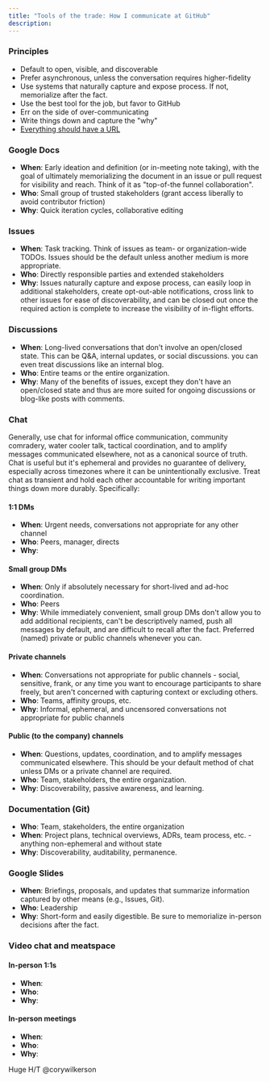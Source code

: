 ```yaml
---
title: "Tools of the trade: How I communicate at GitHub"
description:
---
```


### Principles

* Default to open, visible, and discoverable
* Prefer asynchronous, unless the conversation requires higher-fidelity
* Use systems that naturally capture and expose process. If not, memorialize after the fact.
* Use the best tool for the job, but favor to GitHub
* Err on the side of over-communicating
* Write things down and capture the "why"
* [Everything should have a URL](https://ben.balter.com/2015/11/12/why-urls/)

### Google Docs

* **When**: Early ideation and definition (or in-meeting note taking), with the goal of ultimately memorializing the document in an issue or pull request for visibility and reach. Think of it as "top-of-the funnel collaboration".
* **Who**: Small group of trusted stakeholders (grant access liberally to avoid contributor friction)
* **Why**: Quick iteration cycles, collaborative editing

### Issues

* **When**: Task tracking. Think of issues as team- or organization-wide TODOs. Issues should be the default unless another medium is more appropriate.
* **Who**: Directly responsible parties and extended stakeholders
* **Why**: Issues naturally capture and expose process, can easily loop in additional stakeholders, create opt-out-able notifications, cross link to other issues for ease of discoverability, and can be closed out once the required action is complete to increase the visibility of in-flight efforts.

### Discussions

* **When**: Long-lived conversations that don't involve an open/closed state. This can be Q&A, internal updates, or social discussions. you can even treat discussions like an internal blog.
* **Who**: Entire teams or the entire organization.
* **Why**: Many of the benefits of issues, except they don't have an open/closed state and thus are more suited for ongoing discussions or blog-like posts with comments.

### Chat

Generally, use chat for informal office communication, community comradery, water cooler talk, tactical coordination, and to amplify messages communicated elsewhere, not as a canonical source of truth. Chat is useful but it's ephemeral and provides no guarantee of delivery, especially across timezones where it can be unintentionally exclusive. Treat chat as transient and hold each other accountable for writing important things down more durably. Specifically:

#### 1:1 DMs

* **When**: Urgent needs, conversations not appropriate for any other channel
* **Who**: Peers, manager, directs
* **Why**: 

#### Small group DMs

* **When**: Only if absolutely necessary for short-lived and ad-hoc coordination. 
* **Who**: Peers
* **Why**: While immediately convenient, small group DMs don't allow you to add additional recipients, can't be descriptively named, push all messages by default, and are difficult to recall after the fact. Preferred (named) private or public channels whenever you can.

#### Private channels

* **When**: Conversations not appropriate for public channels - social, sensitive, frank, or any time you want to encourage participants to share freely, but aren't concerned with capturing context or excluding others.
* **Who**: Teams, affinity groups, etc.
* **Why**: Informal, ephemeral, and uncensored conversations not appropriate for public channels

#### Public (to the company) channels

* **When**: Questions, updates, coordination, and to amplify messages communicated elsewhere. This should be your default method of chat unless DMs or a private channel are required.
* **Who**: Team, stakeholders, the entire organization.
* **Why**: Discoverability, passive awareness, and learning.

### Documentation (Git)

* **Who**: Team, stakeholders, the entire organization
* **When**: Project plans, technical overviews, ADRs, team process, etc. - anything non-ephemeral and without state
* **Why**: Discoverability, auditability, permanence.
 
### Google Slides

* **When**: Briefings, proposals, and updates that summarize information captured by other means (e.g., Issues, Git). 
* **Who**: Leadership
* **Why**: Short-form and easily digestible. Be sure to memorialize in-person decisions after the fact.

### Video chat and meatspace

#### In-person 1:1s

* **When**: 
* **Who**:
* **Why**:

#### In-person meetings

* **When**: 
* **Who**: 
* **Why**:

Huge H/T @corywilkerson